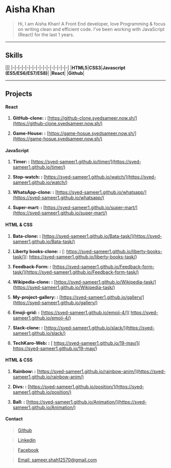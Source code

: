 # Aisha Khan

#### <Coder>

> Hi, I am Aisha Khan! A Front End developer, love Programming & focus on writing clean and efficient code.
I've been working with JavaScript (React) for the last 1 years.

***

## Skills

|||
|-|-|-|-|-|-|-|-|-|-|-|-|-|-|-|-|
|**HTML5**|**CSS3**|**Javascript (ES5/ES6/ES7/ES8)**|
|**React**|
|**Github**|

***

## Projects

#### React

1. **GitHub-clone: :** [https://github-clone.syedsameer.now.sh/](https://github-clone.syedsameer.now.sh/)

1. **Game-House: :** [https://game-hosue.syedsameer.now.sh/](https://game-hosue.syedsameer.now.sh/)

#### JavaScript

1. **Timer: :** [https://syed-sameer1.github.io/timer/](https://syed-sameer1.github.io/timer/)

2. **Stop-watch: :** [https://syed-sameer1.github.io/watch/](https://syed-sameer1.github.io/watch/)

3. **WhatsApp-clone: :** [https://syed-sameer1.github.io/whatsapp/](https://syed-sameer1.github.io/whatsapp/)

4. **Super-mart: :** [https://syed-sameer1.github.io/super-mart/](https://syed-sameer1.github.io/super-mart/)

#### HTML & CSS

1. **Bata-clone: :** [https://syed-sameer1.github.io/Bata-task/](https://syed-sameer1.github.io/Bata-task/)

2. **Liberty books-clone: :** [: https://syed-sameer1.github.io/liberty-books-task/](: https://syed-sameer1.github.io/liberty-books-task/)

3. **Feedback-Form: :** [https://syed-sameer1.github.io/Feedback-form-task/](https://syed-sameer1.github.io/Feedback-form-task/)

4. **Wikipedia-clone: :** [https://syed-sameer1.github.io/Wikipedia-task/](https://syed-sameer1.github.io/Wikipedia-task/)

5. **My-project-gallery: :** [https://syed-sameer1.github.io/gallery/](https://syed-sameer1.github.io/gallery/)

6. **Emoji-grid: :** [https://syed-sameer1.github.io/emoji-4/]( https://syed-sameer1.github.io/emoji-4/)

7. **Slack-clone: :** [https://syed-sameer1.github.io/slack/](https://syed-sameer1.github.io/slack/)

8. **TechKaro-Web: :** [ https://syed-sameer1.github.io/19-may/]( https://syed-sameer1.github.io/19-may/)

#### HTML & CSS

1. **Rainbow: :** [https://syed-sameer1.github.io/rainbow-anim/](https://syed-sameer1.github.io/rainbow-anim/)

2. **Divs: :** [https://syed-sameer1.github.io/position/](https://syed-sameer1.github.io/position/)

3. **Ball: :** [https://syed-sameer1.github.io/Animation/](https://syed-sameer1.github.io/Animation/)


#### Contact

> [Github](https://github.com/syed-sameer1)

> [Linkedin](https://www.linkedin.com/in/smkamranqadri/)

> [Facebook](https://web.facebook.com/SyedSameer6605)

> [Email: sameer.shah12570@gmail.com](gmail:sameer.shah12570@gmail.com)

